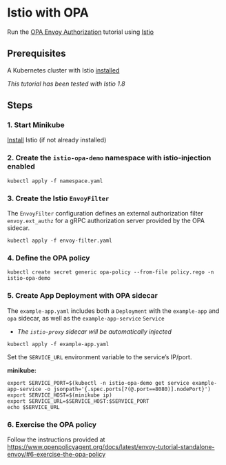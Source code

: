# Istio with OPA

Run the [OPA Envoy Authorization](https://www.openpolicyagent.org/docs/latest/envoy-introduction/) tutorial using [Istio](https://istio.io/)

## Prerequisites

A Kubernetes cluster with Istio [installed](https://istio.io/latest/docs/setup/getting-started/#install)

_This tutorial has been tested with Istio 1.8_

## Steps

### 1. Start Minikube

[Install](https://istio.io/latest/docs/setup/getting-started/#install) Istio (if not already installed)

### 2. Create the `istio-opa-demo` namespace with istio-injection enabled

```
kubectl apply -f namespace.yaml
```

### 3. Create the Istio `EnvoyFilter`

The `EnvoyFilter` configuration defines an external authorization filter `envoy.ext_authz` for a gRPC authorization server provided by the OPA sidecar.

```
kubectl apply -f envoy-filter.yaml
```

### 4. Define the OPA policy

```
kubectl create secret generic opa-policy --from-file policy.rego -n istio-opa-demo
```

### 5. Create App Deployment with OPA sidecar

The `example-app.yaml` includes both a `Deployment` with the `example-app` and `opa` sidecar, as well as the `example-app-service` `Service`
* _The `istio-proxy` sidecar will be automatically injected_

```
kubectl apply -f example-app.yaml
```

Set the `SERVICE_URL` environment variable to the service’s IP/port.

**minikube:**
```
export SERVICE_PORT=$(kubectl -n istio-opa-demo get service example-app-service -o jsonpath='{.spec.ports[?(@.port==8080)].nodePort}')
export SERVICE_HOST=$(minikube ip)
export SERVICE_URL=$SERVICE_HOST:$SERVICE_PORT
echo $SERVICE_URL
```

### 6. Exercise the OPA policy

Follow the instructions provided at https://www.openpolicyagent.org/docs/latest/envoy-tutorial-standalone-envoy/#6-exercise-the-opa-policy
